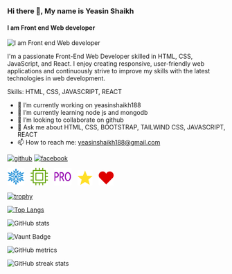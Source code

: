 ### Hi there 👋, My name is Yeasin Shaikh
#### I am Front end Web developer
![I am Front end Web developer](https://scontent.fdac27-2.fna.fbcdn.net/v/t39.30808-6/464727216_538002535815026_6239037183906086584_n.jpg?_nc_cat=105&ccb=1-7&_nc_sid=cc71e4&_nc_eui2=AeG7CU57XZo7DTCGLCEZKnK3h8G7I4-jL2uHwbsjj6Mva4WZPDjWlXnPR3lCc7g58LrCjJgu8LHiTUrihogb7u6X&_nc_ohc=DE8pyL-SEhkQ7kNvgHqjcSc&_nc_zt=23&_nc_ht=scontent.fdac27-2.fna&_nc_gid=AbWTdtz5P8xnFxTDqjt_Ymu&oh=00_AYBySsWu8h2bRJc50FuCaLli2-KETfiEfCIVpHKDjIAjJA&oe=6722EF7B)

I'm a passionate Front-End Web Developer skilled in HTML, CSS, JavaScript, and React. I enjoy creating responsive, user-friendly web applications and continuously strive to improve my skills with the latest technologies in web development.

Skills: HTML, CSS, JAVASCRIPT, REACT

- 🔭 I’m currently working on yeasinshaikh188 
- 🌱 I’m currently learning node js and mongodb 
- 👯 I’m looking to collaborate on github 
- 💬 Ask me about HTML, CSS, BOOTSTRAP, TAILWIND CSS, JAVASCRIPT, REACT 
- 📫 How to reach me: yeasinshaikh188@gmail.com 


[<img src='https://cdn.jsdelivr.net/npm/simple-icons@3.0.1/icons/github.svg' alt='github' height='40'>](https://github.com/yeasinshaikh188)  [<img src='https://cdn.jsdelivr.net/npm/simple-icons@3.0.1/icons/facebook.svg' alt='facebook' height='40'>](https://www.facebook.com/https://www.facebook.com/profile.php?id=100088158534032)  

<a href='https://archiveprogram.github.com/'><img src='https://raw.githubusercontent.com/acervenky/animated-github-badges/master/assets/acbadge.gif' width='40' height='40'></a> <a href='https://docs.github.com/en/developers'><img src='https://raw.githubusercontent.com/acervenky/animated-github-badges/master/assets/devbadge.gif' width='40' height='40'></a> <a href='https://github.com/pricing'><img src='https://raw.githubusercontent.com/acervenky/animated-github-badges/master/assets/pro.gif' width='40' height='40'></a> <a href='https://stars.github.com/'><img src='https://raw.githubusercontent.com/acervenky/animated-github-badges/master/assets/starbadge.gif' width='35' height='35'></a> <a href='https://docs.github.com/en/github/supporting-the-open-source-community-with-github-sponsors'><img src='https://raw.githubusercontent.com/acervenky/animated-github-badges/master/assets/sponsorbadge.gif' width='35' height='35'></a> 

[![trophy](https://github-profile-trophy.vercel.app/?username=yeasinshaikh188)](https://github.com/ryo-ma/github-profile-trophy)

[![Top Langs](https://github-readme-stats.vercel.app/api/top-langs/?username=yeasinshaikh188)](https://github.com/anuraghazra/github-readme-stats)

![GitHub stats](https://github-readme-stats.vercel.app/api?username=yeasinshaikh188&show_icons=true&count_private=true)  

![Vaunt Badge](https://api.vaunt.dev/v1/github/entities/yeasinshaikh188/contributions?format=svg&private=true)  

![GitHub metrics](https://metrics.lecoq.io/yeasinshaikh188)  

![GitHub streak stats](https://streak-stats.demolab.com/?user=yeasinshaikh188)  

